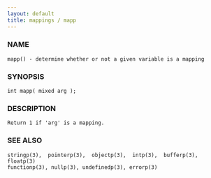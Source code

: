 ```yaml
---
layout: default
title: mappings / mapp
---
```


### NAME

    mapp() - determine whether or not a given variable is a mapping

### SYNOPSIS

    int mapp( mixed arg );

### DESCRIPTION

    Return 1 if 'arg' is a mapping.

### SEE ALSO

    stringp(3),  pointerp(3),  objectp(3),  intp(3),  bufferp(3), floatp(3)
    functionp(3), nullp(3), undefinedp(3), errorp(3)
